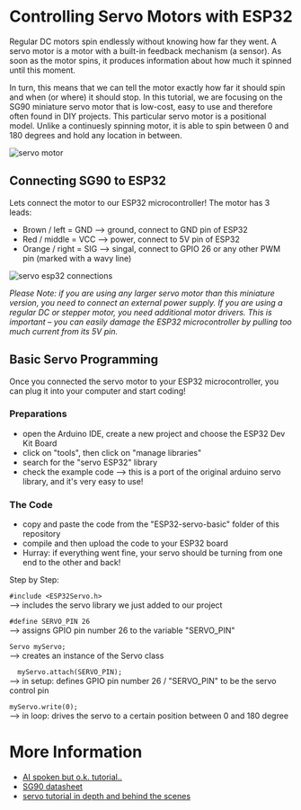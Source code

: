 # Controlling Servo Motors with ESP32

Regular DC motors spin endlessly without knowing how far they went. A servo motor is a motor with a built-in feedback mechanism (a sensor). As soon as the motor spins, it produces information about how much it spinned until this moment. 

In turn, this means that we can tell the motor exactly how far it should spin and when (or where) it should stop. In this tutorial, we are focusing on the SG90 miniature servo motor that is low-cost, easy to use and therefore often found in DIY projects. This particular servo motor is a positional model. Unlike a continuesly spinning motor, it is able to spin between 0 and 180 degrees and hold any location in between.

![servo motor](https://www.brainpad.com/wp-content/uploads/2021/07/servos-1.gif)

## Connecting SG90 to ESP32

Lets connect the motor to our ESP32 microcontroller! The motor has 3 leads:
- Brown / left = GND --> ground, connect to GND pin of ESP32
- Red / middle = VCC --> power, connect to 5V pin of ESP32 
- Orange / right = SIG --> singal, connect to GPIO 26 or any other PWM pin (marked with a wavy line)

![servo esp32 connections](https://esp32io.com/images/tutorial/esp32-servo-motor-wiring-diagram.jpg)

*Please Note: if you are using any larger servo motor than this miniature version, you need to connect an external power supply. If you are using a regular DC or stepper motor, you need additional motor drivers. This is important – you can easily damage the ESP32 microcontroller by pulling too much current from its 5V pin.*

## Basic Servo Programming

Once you connected the servo motor to your ESP32 microcontroller, you can plug it into your computer and start coding!

### Preparations

- open the Arduino IDE, create a new project and choose the ESP32 Dev Kit Board
- click on "tools", then click on "manage libraries"
- search for the "servo ESP32" library
- check the example code --> this is a port of the original arduino servo library, and it's very easy to use!

### The Code

- copy and paste the code from the "ESP32-servo-basic" folder of this repository
- compile and then upload the code to your ESP32 board
- Hurray: if everything went fine, your servo should be turning from one end to the other and back!

Step by Step:

`#include <ESP32Servo.h>` <br>
--> includes the servo library we just added to our project

`#define SERVO_PIN 26`<br>
--> assigns GPIO pin number 26 to the variable "SERVO_PIN"

`Servo myServo;`<br>
--> creates an instance of the Servo class

`  myServo.attach(SERVO_PIN);`<br>
--> in setup: defines GPIO pin number 26 / "SERVO_PIN" to be the servo control pin

`myServo.write(0);`<br>
--> in loop: drives the servo to a certain position between 0 and 180 degree


# More Information

- [AI spoken but o.k. tutorial..](https://www.youtube.com/watch?v=EMPaeDU4pdk)
- [SG90 datasheet](https://www.friendlywire.com/projects/ne555-servo-safe/SG90-datasheet.pdf)
- [servo tutorial in depth and behind the scenes](https://www.youtube.com/watch?v=7A_2UcvgcF0)
